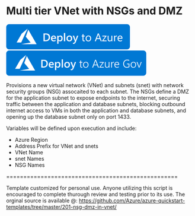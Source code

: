 # Multi tier VNet with NSGs and DMZ

[![Deploy To Azure](https://raw.githubusercontent.com/bahnhacker/AzTemplates/master/deploytoazure.svg?sanitize=true)](https://portal.azure.com/#create/Microsoft.Template/uri/https%3A%2F%2Fraw.githubusercontent.com%2Fbahnhacker%2FAzTemplates%2Fmaster%2FVNet-Complete%2Fazuredeploy.json)
[![Deploy To Azure US Gov](https://raw.githubusercontent.com/bahnhacker/AzTemplates/master/deploytoazuregov.svg?sanitize=true)](https://portal.azure.us/#create/Microsoft.Template/uri/https%3A%2F%2Fraw.githubusercontent.com%2Fbahnhacker%2FAzTemplates%2Fmaster%2FVNet-Complete%2Fazuredeploy.json)


Provisions a new virtual network (VNet) and subnets (snet) with network security groups (NSG) assocaited to each subnet. The NSGs define a DMZ for the application subnet to expose endpoints to the internet, securing traffic between the application and database subnets, blocking outbound internet access to VMs in both the application and database subnets, and opening up the database subnet only on port 1433. 

Variables will be defined upon execution and include:
* Azure Region
* Address Prefix for VNet and snets
* VNet Name
* snet Names
* NSG Names


==================================================

Template customized for personal use. Anyone utilizing this script is encouraged to complete thurough review and testing prior to its use. 
The orginal source is available @: https://github.com/Azure/azure-quickstart-templates/tree/master/201-nsg-dmz-in-vnet/
